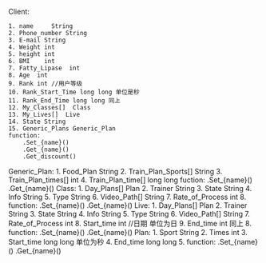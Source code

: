 Client:

	1. name     String
	2. Phone_number String
	3. E-mail String
	4. Weight int 
	5. height int
	6. BMI    int
	7. Fatty_Lipase  int
	8. Age	int
	9. Rank int //用户等级
	10. Rank_Start_Time long long 单位是秒
	11. Rank_End_Time long long 同上
	12. My_Classes[]  Class
	13. My_Lives[]	Live
	14. State String
	15. Generic_Plans Generic_Plan 
	function:
		.Set_{name}()
		.Get_{name}()
		.Get_discount()
Generic_Plan:
	1. Food_Plan String
	2. Train_Plan_Sports[] String
	3. Train_Plan_times[] int
	4. Train_Plan_time[] long long 
	fuction:
		.Set_{name}()
		.Get_{name}()
Class:
	1. Day_Plans[] Plan
	2. Trainer String
	3. State String
	4. Info String
	5. Type String
	6. Video_Path[] String
	7. Rate_of_Process int
	8. function:
		.Set_{name}()
		.Get_{name}()
Live:
	1. Day_Plans[] Plan
	2. Trainer String
	3. State String
	4. Info String
	5. Type String
	6. Video_Path[] String
	7. Rate_of_Process int
	8. Start_time int //日期 单位为日
	9. End_time int 同上 
	8. function:
		.Set_{name}()
		.Get_{name}()
Plan:
	1. Sport String
	2. Times int 
	3. Start_time long long 单位为秒
	4. End_time  long long 
	5. function:
		.Set_{name}()
		.Get_{name}()